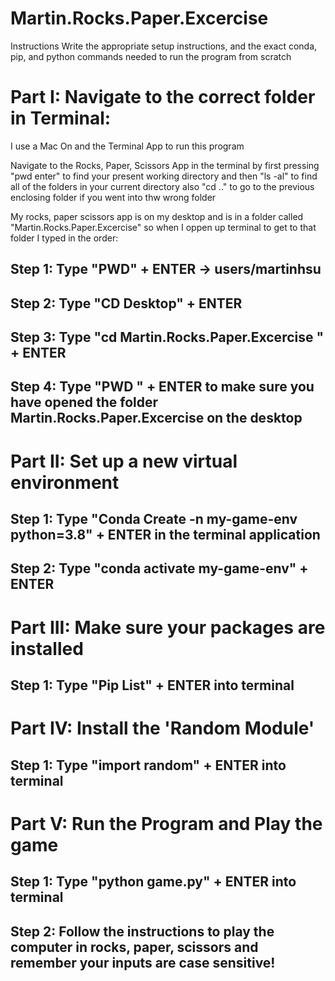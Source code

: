 # Martin.Rocks.Paper.Excercise

Instructions Write the appropriate setup instructions, and the exact conda, pip, and python commands needed to run the program from scratch


# Part I: Navigate to the correct folder in Terminal:

I use a Mac On and the Terminal App to run this program

Navigate to the Rocks, Paper, Scissors App in the terminal by first pressing "pwd enter" to find your present working directory and then "ls -al" to find all of the folders in your current directory also "cd .." to go to the previous enclosing folder if you went into thw wrong folder

My rocks, paper scissors app is on my desktop and is in a folder called "Martin.Rocks.Paper.Excercise" so when I oppen up terminal to get to that folder I typed in the order:

## Step 1: Type "PWD" + ENTER -> users/martinhsu
## Step 2: Type "CD Desktop" + ENTER 
## Step 3: Type "cd Martin.Rocks.Paper.Excercise " + ENTER
## Step 4: Type "PWD " + ENTER to make sure you have opened the folder Martin.Rocks.Paper.Excercise on the desktop

# Part II: Set up a new virtual environment
## Step 1: Type "Conda Create -n my-game-env python=3.8" + ENTER in the terminal application
## Step 2: Type "conda activate my-game-env" + ENTER 

# Part III: Make sure your packages are installed
## Step 1: Type "Pip List" + ENTER into terminal

# Part IV: Install the 'Random Module'
## Step 1: Type "import random" + ENTER into terminal

# Part V: Run the Program and Play the game
## Step 1: Type "python game.py" + ENTER into terminal
## Step 2: Follow the instructions to play the computer in rocks, paper, scissors and remember your inputs are case sensitive!